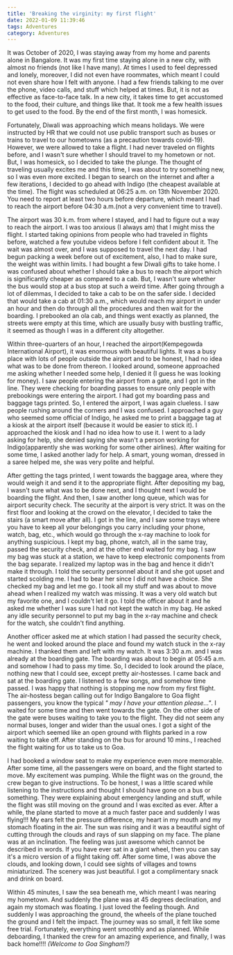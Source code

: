 ```yaml
---
title: 'Breaking the virginity: my first flight'
date: 2022-01-09 11:39:46
tags: Adventures
category: Adventures
---
```


It was October of 2020, I was staying away from my home and parents alone in Bangalore. It was my first time staying alone in a new city, with almost no friends (not like I have many). At times I used to feel depressed and lonely, moreover, I did not even have roommates, which meant I could not even share how I felt with anyone. I had a few friends talking to me over the phone, video calls, and stuff which helped at times. But, it is not as effective as face-to-face talk. In a new city, it takes time to get accustomed to the food, their culture, and things like that. It took me a few health issues to get used to the food. By the end of the first month, I was homesick.

Fortunately, Diwali was approaching which means holidays. We were instructed by HR that we could not use public transport such as buses or trains to travel to our hometowns (as a precaution towards covid-19). However, we were allowed to take a flight. I had never traveled on flights before, and I wasn't sure whether I should travel to my hometown or not. But, I was homesick, so I decided to take the plunge. The thought of traveling usually excites me and this time, I was about to try something new, so I was even more excited. I began to search on the internet and after a few iterations, I decided to go ahead with Indigo (the cheapest available at the time). The flight was scheduled at 06:25 a.m. on 13th November 2020. You need to report at least two hours before departure, which meant I had to reach the airport before 04:30 a.m.(not a very convenient time to travel). 

The airport was 30 k.m. from where I stayed, and I had to figure out a way to reach the airport. I was too anxious (I always am) that I might miss the flight. I started taking opinions from people who had traveled in flights before, watched a few youtube videos before I felt confident about it. The wait was almost over, and I was supposed to travel the next day. I had begun packing a week before out of excitement, also, I had to make sure, the weight was within limits. I had bought a few Diwali gifts to take home. I was confused about whether I should take a bus to reach the airport which is significantly cheaper as compared to a cab. But, I wasn't sure whether the bus would stop at a bus stop at such a weird time. After going through a lot of dilemmas, I decided to take a cab to be on the safer side. I decided that would take a cab at 01:30 a.m., which would reach my airport in under an hour and then do through all the procedures and then wait for the boarding. I prebooked an ola cab, and things went exactly as planned, the streets were empty at this time, which are usually busy with bustling traffic, it seemed as though I was in a different city altogether. 

Within three-quarters of an hour, I reached the airport(Kempegowda International Airport), it was enormous with beautiful lights. It was a busy place with lots of people outside the airport and to be honest, I had no idea what was to be done from thereon. I looked around, someone approached me asking whether I needed some help, I denied it (I guess he was looking for money). I saw people entering the airport from a gate, and I got in the line. They were checking for boarding passes to ensure only people with prebookings were entering the airport. I had got my boarding pass and baggage tags printed. So, I entered the airport, I was again clueless. I saw people rushing around the corners and I was confused. I approached a guy who seemed some official of Indigo, he asked me to print a baggage tag at a kiosk at the airport itself (because it would be easier to stick it). I approached the kiosk and I had no idea how to use it. I went to a lady asking for help, she denied saying she wasn't a person working for Indigo(apparently she was working for some other airlines). After waiting for some time, I asked another lady for help. A smart, young woman, dressed in a saree helped me, she was very polite and helpful. 

After getting the tags printed, I went towards the baggage area, where they would weigh it and send it to the appropriate flight. After depositing my bag, I wasn't sure what was to be done next, and I thought next I would be boarding the flight. And then, I saw another long queue, which was for airport security check. The security at the airport is very strict. It was on the first floor and looking at the crowd on the elevator, I decided to take the stairs (a smart move after all). I got in the line, and I saw some trays where you have to keep all your belongings you carry including your phone, watch, bag, etc., which would go through the x-ray machine to look for anything suspicious. I kept my bag, phone, watch, all in the same tray, passed the security check, and at the other end waited for my bag. I saw my bag was stuck at a station, we have to keep electronic components from the bag separate. I realized my laptop was in the bag and hence it didn't make it through.  I told the security personnel about it and she got upset and started scolding me. I had to bear her since I did not have a choice. She checked my bag and let me go. I took all my stuff and was about to move ahead when I realized my watch was missing. It was a very old watch but my favorite one, and I couldn't let it go. I told the officer about it and he asked me whether I was sure I had not kept the watch in my bag. He asked any idle security personnel to put my bag in the x-ray machine and check for the watch, she couldn't find anything.

Another officer asked me at which station I had passed the security check, he went and looked around the place and found my watch stuck in the x-ray machine. I thanked them and left with my watch. It was 3:30 a.m. and I was already at the boarding gate. The boarding was about to begin at 05:45 a.m. and somehow I had to pass my time. So, I decided to look around the place, nothing new that I could see, except pretty air-hostesses. I came back and sat at the boarding gate. I listened to a few songs, and somehow time passed. I was happy that nothing is stopping me now from my first flight. The air-hostess began calling out for Indigo Bangalore to Goa flight passengers, you know the typical _" may I have your attention please..."_. I waited for some time and then went towards the gate. On the other side of the gate were buses waiting to take you to the flight. They did not seem any normal buses, longer and wider than the usual ones. I got a sight of the airport which seemed like an open ground with flights parked in a row waiting to take off. After standing on the bus for around 10 mins., I reached the flight waiting for us to take us to Goa. 

I had booked a window seat to make my experience even more memorable. After some time, all the passengers were on board, and the flight started to move. My excitement was pumping. While the flight was on the ground, the crew began to give instructions. To be honest, I was a little scared while listening to the instructions and thought I should have gone on a bus or something. They were explaining about emergency landing and stuff, while the flight was still moving on the ground and I was excited as ever. After a while, the plane started to move at a much faster pace and suddenly I was flying!!! My ears felt the pressure difference, my heart in my mouth and my stomach floating in the air. The sun was rising and it was a beautiful sight of cutting through the clouds and rays of sun slapping on my face. The plane was at an inclination. The feeling was just awesome which cannot be described in words. If you have ever sat in a giant wheel, then you can say it's a micro version of a flight taking off. After some time, I was above the clouds, and looking down, I could see sights of villages and towns miniaturized. The scenery was just beautiful. I got a complimentary snack and drink on board. 

Within 45 minutes, I saw the sea beneath me, which meant I was nearing my hometown. And suddenly the plane was at 45 degrees declination, and again my stomach was floating. I just loved the feeling though. And suddenly I was approaching the ground, the wheels of the plane touched the ground and I felt the impact. The journey was so small, it felt like some free trial. Fortunately, everything went smoothly and as planned. While deboarding, I thanked the crew for an amazing experience, and finally, I was back home!!!! _(Welcome to Goa Singham?)_
